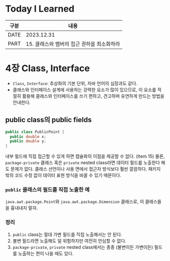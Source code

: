# Today I Learned
| 구분 | 내용                     |
| ---- | -----------------------|
| DATE | 2023.12.31             |
| PART | 15. 클래스와 멤버의 접근 권하을 최소화하라 |

# 4장 Class, Interface
* `Class`, `Interface`: 추상화의 기본 단위, 자바 언어의 심장과도 같다. 
* 클래스와 인터페이스 설계에 사용하는 강력한 요소가 많이 있으므로, 이 요소를 적절히 활용해 클래스와 인터페이스를 쓰기 편하고, 견고하며 유연하게 만드는 방법을 안내한다.


## public class의 public fields
```java
public class PublicPoint {
  public double x;
  public double y;
}
```

내부 필드에 직접 접근할 수 있게 하면 캡슐화의 이점을 제공할 수 없다. (Item 15)
물론, `package-private` 클래스 혹은 `private` nested class라면 데이터 필드를 노출한다 해도 문제가 없다. 클래스 선언이나 사용 면에서 접근자 방식보다 훨씬 깔끔하다. 패키지 밖의 코드 수정 없이 데이터 표현 방식을 바꿀 수 있기 때문이다. 

### `public` 클래스의 필드를 직접 노출한 예
`java.awt.package.Point`와 `java.awt.package.Dimension` 클래스로, 이 클래스들을 흉내내지 말자. 

### 정리
1. `public` class는 절대 가변 필드를 직접 노출해서는 안 된다. 
2. 불변 필드라면 노출해도 덜 위험하지만 여전히 안심할 수 없다. 
3. `package-private`, `private` nested class에서는 종종 (불변이든 가변이든) 필드를 노출하는 편이 나을 때도 있다. 